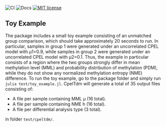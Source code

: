 ![CI](https://github.com/jordiabante/CpelTdm.jl/workflows/CI/badge.svg)
![Docs](https://github.com/jordiabante/CpelTdm.jl/workflows/Docs/badge.svg)
[![MIT license](https://img.shields.io/badge/license-MIT-green.svg)](https://github.com/jordiabante/CpelTdm.jl/blob/master/LICENSE.md)

## Toy Example

The package includes a small toy example consisting of an unmatched group
comparison, which should take approximately 20 seconds to run. In particular, 
samples in group 1 were generated under an uncorrelated CPEL model with μ1=0.9,
while samples in group 2 were generated under an uncorrelated CPEL model with 
μ2=0.1. Thus, the example in particular consists of a region where the two groups 
strongly differ in mean methylation level (MML) and probability distribution of 
methylation (PDM), while they do not show any normalized methylation entropy 
(NME) difference. To run the toy example, go to the package folder and simply run 
`julia test/toy_example.jl`. CpelTdm will generate a total of 35 output files consisting 
of:

* A file per sample containing MML μ (16 total).
* A file per sample containing NME h (16 total).
* A file per differential analysis type (3 total).

in folder `test/cpeltdm/`.
